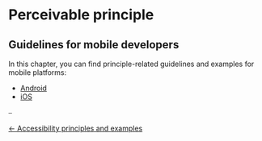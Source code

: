 # Perceivable principle

## Guidelines for mobile developers

In this chapter, you can find principle-related guidelines and examples for mobile platforms:

* [Android](../platforms/android/guideline_perceivable_android.md "Perceivable guidelines for Android")
* [iOS](../platforms/ios/guideline_perceivable_ios.md "Perceivable guidelines for iOS")

⎯

[← Accessibility principles and examples](accessibility_principles_and_examples.md "Accessibility principles and examples")
